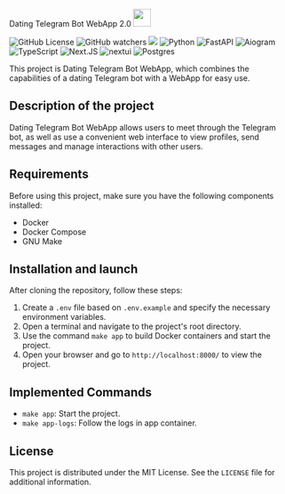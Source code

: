  Dating Telegram Bot WebApp 2.0 <img width=32 src="./assets/logo.png">

![GitHub License](https://img.shields.io/github/license/AlexanderLukash/dating-telegram-bot-webapp)
![GitHub watchers](https://img.shields.io/github/watchers/AlexanderLukash/dating-telegram-bot-webapp)
<img src="./assets/cover.png">
![Python](https://img.shields.io/badge/-Python-070404?style=for-the-badge&logo=python)
![FastAPI](https://img.shields.io/badge/-Fastapi-070404?style=for-the-badge&logo=fastapi)
![Aiogram](https://img.shields.io/badge/-Aiogram-070404?style=for-the-badge&logo=telegram)
![TypeScript](https://img.shields.io/badge/-typescript-070404?style=for-the-badge&logo=typescript)
![Next.JS](https://img.shields.io/badge/-next.Js-070404?style=for-the-badge&logo=nextdotjs)
![nextui](https://img.shields.io/badge/-nextui-070404?style=for-the-badge&logo=nextui)
![Postgres](https://img.shields.io/badge/-Postgresql-070404?style=for-the-badge&logo=postgresql)

This project is Dating Telegram Bot WebApp, which combines the capabilities of a dating Telegram bot with a WebApp for
easy use.

## Description of the project

Dating Telegram Bot WebApp allows users to meet through the Telegram bot, as well as use a convenient web interface to
view profiles, send messages and manage interactions with other users.

## Requirements

Before using this project, make sure you have the following components installed:

- Docker
- Docker Compose
- GNU Make

## Installation and launch

After cloning the repository, follow these steps:
1. Create a `.env` file based on `.env.example` and specify the necessary environment variables.
2. Open a terminal and navigate to the project's root directory.
3. Use the command `make app` to build Docker containers and start the project.
4. Open your browser and go to `http://localhost:8000/` to view the project.

## Implemented Commands

- `make app`: Start the project.
- `make app-logs`: Follow the logs in app container.


## License

This project is distributed under the MIT License. See the `LICENSE` file for additional information.